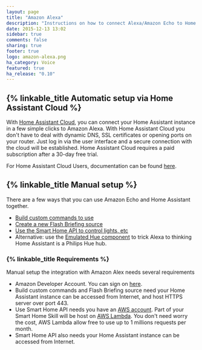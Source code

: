 ```yaml
---
layout: page
title: "Amazon Alexa"
description: "Instructions on how to connect Alexa/Amazon Echo to Home Assistant."
date: 2015-12-13 13:02
sidebar: true
comments: false
sharing: true
footer: true
logo: amazon-alexa.png
ha_category: Voice
featured: true
ha_release: "0.10"
---
```


## {% linkable_title Automatic setup via Home Assistant Cloud %}

With [Home Assistant Cloud](/cloud/), you can connect your Home Assistant instance in a few simple clicks to Amazon Alexa. With Home Assistant Cloud you don't have to deal with dynamic DNS, SSL certificates or opening ports on your router. Just log in via the user interface and a secure connection with the cloud will be established. Home Assistant Cloud requires a paid subscription after a 30-day free trial.

For Home Assistant Cloud Users, documentation can be found [here](https://www.nabucasa.com/config/amazon_alexa/).

## {% linkable_title Manual setup %}

There are a few ways that you can use Amazon Echo and Home Assistant together.

- [Build custom commands to use](/components/alexa.intent/)
- [Create a new Flash Briefing source](/components/alexa.flash_briefing/)
- [Use the Smart Home API to control lights, etc](/components/alexa.smart_home/)
- Alternative: use the [Emulated Hue component][emulated-hue-component] to trick Alexa to thinking Home Assistant is a Philips Hue hub.

### {% linkable_title Requirements %}

Manual setup the integration with Amazon Alex needs several requirements

- Amazon Developer Account. You can sign on [here][amazon-dev-console].
- Build custom commands and Flash Briefing source need your Home Assistant instance can be accessed from Internet, and host HTTPS server over port 443.
- Use Smart Home API needs you have an [AWS account](https://aws.amazon.com/free/). Part of your Smart Home Skill will be host on [AWS Lambda](https://aws.amazon.com/lambda/pricing/). You don't need worry the cost, AWS Lambda allow free to use up to 1 millions requests per month.
- Smart Home API also needs your Home Assistant instance can be accessed from Internet.


[amazon-dev-console]: https://developer.amazon.com
[emulated-hue-component]: /components/emulated_hue/
